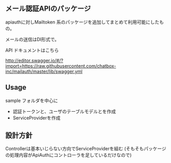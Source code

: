 ## メール認証APIのパッケージ

apiauthに対しMailtoken 系のパッケージを追加してまとめて利用可能にしたもの。

メールの送信はDI形式で。

API ドキュメントはこちら

http://editor.swagger.io/#/?import=https://raw.githubusercontent.com/chatbox-inc/mailauth/master/lib/swagger.yml



## Usage

sample フォルダを中心に

- 認証トークンと、ユーザのテーブルモデルとを作成
- ServiceProviderを作成


## 設計方針

Controllerは基本いじらない方向でServiceProviderを組む
(そもそもパッケージの処理内容がApiAuthにコントローラを足しているだけなので)




